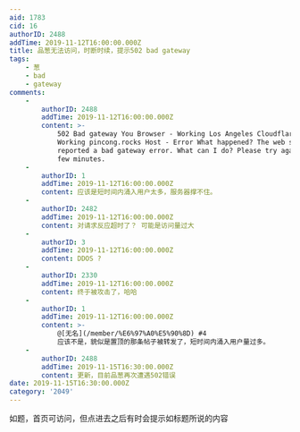 ```yaml
---
aid: 1783
cid: 16
authorID: 2488
addTime: 2019-11-12T16:00:00.000Z
title: 品葱无法访问，时断时续，提示502 bad gateway
tags:
    - 葱
    - bad
    - gateway
comments:
    -
        authorID: 2488
        addTime: 2019-11-12T16:00:00.000Z
        content: >-
            502 Bad gateway You Browser - Working Los Angeles Cloudflare -
            Working pincong.rocks Host - Error What happened? The web server
            reported a bad gateway error. What can I do? Please try again in a
            few minutes.
    -
        authorID: 1
        addTime: 2019-11-12T16:00:00.000Z
        content: 应该是短时间内涌入用户太多，服务器撑不住。
    -
        authorID: 2482
        addTime: 2019-11-12T16:00:00.000Z
        content: 对请求反应超时了？ 可能是访问量过大
    -
        authorID: 3
        addTime: 2019-11-12T16:00:00.000Z
        content: DDOS ?
    -
        authorID: 2330
        addTime: 2019-11-12T16:00:00.000Z
        content: 终于被攻击了，哈哈
    -
        authorID: 1
        addTime: 2019-11-12T16:00:00.000Z
        content: >-
            @[无名](/member/%E6%97%A0%E5%90%8D) #4
            应该不是，貌似是置顶的那条帖子被转发了，短时间内涌入用户量过多。
    -
        authorID: 2488
        addTime: 2019-11-15T16:30:00.000Z
        content: 更新，目前品葱再次遭遇502错误
date: 2019-11-15T16:30:00.000Z
category: '2049'
---
```


如题，首页可访问，但点进去之后有时会提示如标题所说的内容
